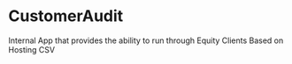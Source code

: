 # CustomerAudit
Internal App that provides the ability to run through Equity Clients Based on Hosting CSV
